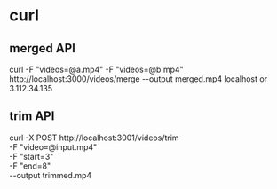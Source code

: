 # curl
## merged API
curl -F "videos=@a.mp4" -F "videos=@b.mp4" http://localhost:3000/videos/merge --output merged.mp4
localhost or 3.112.34.135


## trim API
curl -X POST http://localhost:3001/videos/trim \
  -F "video=@input.mp4" \
  -F "start=3" \
  -F "end=8" \
  --output trimmed.mp4
